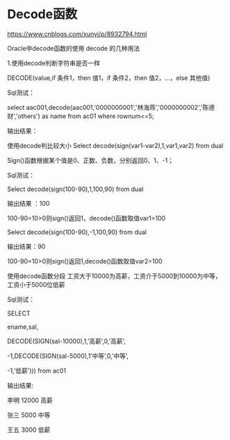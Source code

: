 # Decode函数
https://www.cnblogs.com/xunyi/p/8932794.html

Oracle中decode函数的使用
decode 的几种用法

1.使用decode判断字符串是否一样

DECODE(value,if 条件1，then 值1，if 条件2，then 值2，...，else 其他值)

Sql测试：

select aac001,decode(aac001,'0000000001','林海燕','0000000002','陈德财','others') as name from ac01 where rownum<=5;

输出结果：

 

使用decode判比较大小
Select decode(sign(var1-var2),1,var1,var2) from dual

Sign()函数根据某个值是0、正数、负数，分别返回0、1、-1；

Sql测试：

Select decode(sign(100-90),1,100,90) from dual

输出结果 ：100

100-90=10>0则sign()返回1，decode()函数取值var1=100

Select decode(sign(100-90),-1,100,90) from dual

输出结果：90

100-90=10>0则sign()返回1,decode()函数取值var2=100

 

使用decode函数分段
工资大于10000为高薪，工资介于5000到10000为中等，工资小于5000位低薪

 

 

Sql测试：

SELECT

ename,sal,

DECODE(SIGN(sal-10000),1,’高薪’,0,’高薪’,

-1,DECODE(SIGN(sal-5000),1’中等’,0,’中等’,

-1,’低薪’))) from ac01

 

输出结果:

李明 12000 高薪

张三 5000 中等

王五 3000 低薪